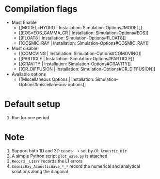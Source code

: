 # Compilation flags
- Must Enable
   - [[MODEL=HYDRO | Installation: Simulation-Options#MODEL]]
   - [[EOS=EOS_GAMMA_CR | Installation: Simulation-Options#EOS]]
   - [[FLOAT8 | Installation: Simulation-Options#FLOAT8]]
   - [[COSMIC_RAY | Installation: Simulation-Options#COSMIC_RAY]]
- Must disable
   - [[COMOVING | Installation: Simulation-Options#COMOVING]]
   - [[PARTICLE | Installation: Simulation-Options#PARTICLE]]
   - [[GRAVITY | Installation: Simulation-Options#GRAVITY]]
   - [[CR_DIFFUSION | Installation: Simulation-Options#CR_DIFFUSION]]
- Available options
   - [[Miscellaneous Options | Installation: Simulation-Options#miscellaneous-options]]


# Default setup
1. Run for one period


# Note
1. Support both 1D and 3D cases --> set by `CR_Acoustic_Dir`
2. A simple Python script `plot_wave.py` is attached
3. `Record__L1Err` records the L1 errors
4. `CosmicRay_AcousticWave_*_*` record the numerical and analytical solutions along the diagonal
